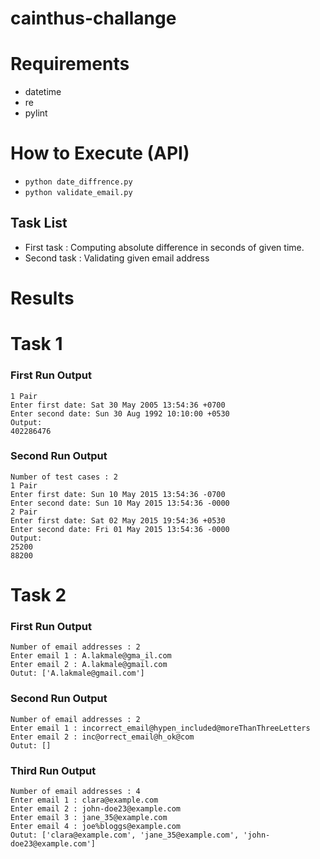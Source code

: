 # cainthus-challange

# Requirements
- datetime
- re
- pylint

# How to Execute (API)
- ```python date_diffrence.py```<br/>
- ```python validate_email.py```<br/>

## Task List
- First task : Computing absolute difference in seconds of given time.
- Second task : Validating given email address

# Results
# Task 1 
### First Run Output
```Number of test cases : 1
1 Pair
Enter first date: Sat 30 May 2005 13:54:36 +0700
Enter second date: Sun 30 Aug 1992 10:10:00 +0530
Output: 
402286476
```
### Second Run Output
```
Number of test cases : 2
1 Pair
Enter first date: Sun 10 May 2015 13:54:36 -0700
Enter second date: Sun 10 May 2015 13:54:36 -0000
2 Pair
Enter first date: Sat 02 May 2015 19:54:36 +0530
Enter second date: Fri 01 May 2015 13:54:36 -0000
Output: 
25200
88200
```

# Task 2
### First Run Output
```
Number of email addresses : 2
Enter email 1 : A.lakmale@gma_il.com
Enter email 2 : A.lakmale@gmail.com
Outut: ['A.lakmale@gmail.com']
```
### Second Run Output
```
Number of email addresses : 2
Enter email 1 : incorrect_email@hypen_included@moreThanThreeLetters
Enter email 2 : inc@orrect_email@h_ok@com
Outut: []
```
### Third Run Output
```
Number of email addresses : 4
Enter email 1 : clara@example.com
Enter email 2 : john-doe23@example.com
Enter email 3 : jane_35@example.com
Enter email 4 : joe%bloggs@example.com
Outut: ['clara@example.com', 'jane_35@example.com', 'john-doe23@example.com']
```
